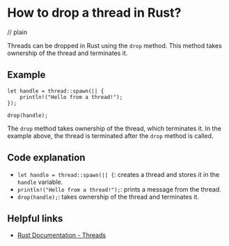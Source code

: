 # How to drop a thread in Rust?
// plain

Threads can be dropped in Rust using the `drop` method. This method takes ownership of the thread and terminates it.

## Example

```
let handle = thread::spawn(|| {
    println!("Hello from a thread!");
});

drop(handle);
```

The `drop` method takes ownership of the thread, which terminates it. In the example above, the thread is terminated after the `drop` method is called.

## Code explanation

- `let handle = thread::spawn(|| {`: creates a thread and stores it in the `handle` variable.
- `println!("Hello from a thread!");`: prints a message from the thread.
- `drop(handle);`: takes ownership of the thread and terminates it.

## Helpful links
- [Rust Documentation - Threads](https://doc.rust-lang.org/book/ch16-02-threads.html)